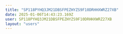 ```yaml
---
title: "SP118PYHQ3JM21DBSFPEZHYZS9F10DRHHXWRZ27XB"
date: 2025-01-06T14:43:23.169Z
user: SP118PYHQ3JM21DBSFPEZHYZS9F10DRHHXWRZ27XB
layout: "users"
---
```

    